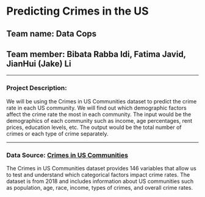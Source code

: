 # Predicting Crimes in the US

## Team name: Data Cops
## Team member: Bibata Rabba Idi, Fatima Javid, JianHui (Jake) Li

---

### Project Description:
We will be using the Crimes in US Communities dataset to predict the crime rate in each US community. We will find out which demographic factors affect the crime rate the most in each community. The input would be the demographics of each community such as income, age percentages, rent prices, education levels, etc. The output would be the total number of crimes or each type of crime separately.

---

### Data Source: [Crimes in US Communities](https://www.kaggle.com/datasets/michaelbryantds/crimedata)

The Crimes in US Communities dataset provides 146 variables that allow us to test and understand which categorical factors impact crime rates. The dataset is from 2018 and includes information about US communities such as population, age, race, income, types of crimes, and overall crime rates.
